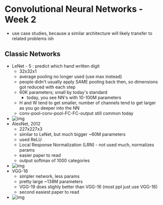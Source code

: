 # Convolutional Neural Networks - Week 2

- use case studies, because a similar architecture will likely transfer to related problems ish

## Classic Networks

- LeNet - 5 : predict which hand written digit
  - 32x32x1
  - average pooling no longer used (use max instead)
  - people didn't usually apply SAME pooling back then, so dimensions got reduced with each step
  - 60K parameters; small by today's standard
    - today, you see NN's with 10-100M parameters
  - H and W tend to get smaller, number of channels tend to get larger as you go deeper into the NN
  - conv-pool-conv-pool-FC-FC-output still common today
- ![img](https://github.com/chriseal/deep_learning_ai/4_ConvolutionalNeuralNetworks/blob/master/week2/4wk2_LeNet.png)
- AlexNet, 2012
  - 227x227x3
  - similar to LeNet, but much bigger ~60M parameters
  - used ReLU
  - Local Response Normalization (LRN) - not used much, normalizes params
  - easier paper to read
  - output softmax of 1000 categories
- ![img](https://github.com/chriseal/deep_learning_ai/4_ConvolutionalNeuralNetworks/blob/master/week2/4wk2_AlexNet.png)
- VGG-16
  - simpler network, less params
  - pretty large ~138M parameters
  - VGG-19 does slighly better than VGG-16 (most ppl just use VGG-16)
  - second easiest paper to read
- ![img](https://github.com/chriseal/deep_learning_ai/4_ConvolutionalNeuralNetworks/blob/master/week2/4wk2_VGG16.png)

  
